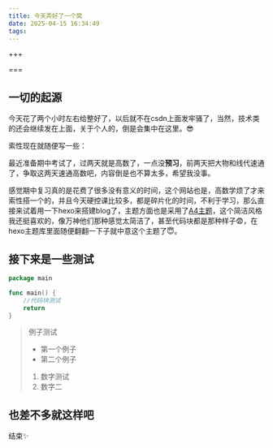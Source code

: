 ```yaml
---
title: 今天弄好了一个窝
date: 2025-04-15 16:34:49
tags: 
---
```

+++

===

## 一切的起源

今天花了两个小时左右给整好了，以后就不在csdn上面发牢骚了，当然，技术类的还会继续发在上面，关于个人的，倒是会集中在这里。😎

索性现在就随便写一些：

最近准备期中考试了，过两天就是高数了，一点没**预习**，前两天把大物和线代速通了，争取这两天速通高数吧，内容倒是也不算太多，希望我没事。

感觉期中复习真的是花费了很多没有意义的时间，这个网站也是，高数学烦了才来索性搭一个的，并且今天硬控课比较多，都是碎片化的时间，不利于学习，那么直接来试着用一下hexo来搭建blog了，主题方面也是采用了[A4主题](https://github.com/HiNinoJay/hexo-theme-A4)，这个简洁风格我还挺喜欢的，像万神他们那种感觉太简洁了，甚至代码块都是那种样子😨，在hexo主题库里面随便翻翻一下子就中意这个主题了😇。

## 接下来是一些测试

```go
package main

func main() {
    //代码块测试
    return
}
```

> 例子测试
>
> - 第一个例子
> - 第二个例子
>
> 1. 数字测试
> 2. 数字二

## 也差不多就这样吧

结束✨
